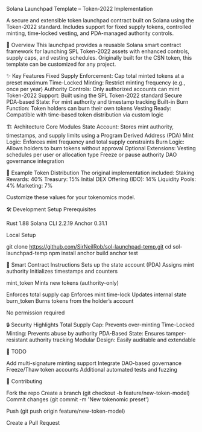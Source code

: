 Solana Launchpad Template – Token-2022 Implementation

A secure and extensible token launchpad contract built on Solana using the Token-2022 standard. Includes support for fixed supply tokens, controlled minting, time-locked vesting, and PDA-managed authority controls.

🚀 Overview
This launchpad provides a reusable Solana smart contract framework for launching SPL Token-2022 assets with enhanced controls, supply caps, and vesting schedules. 
Originally built for the CSN token, this template can be customized for any project.

✨ Key Features
Fixed Supply Enforcement: Cap total minted tokens at a preset maximum
Time-Locked Minting: Restrict minting frequency (e.g., once per year)
Authority Controls: Only authorized accounts can mint
Token-2022 Support: Built using the SPL Token-2022 standard
Secure PDA-based State: For mint authority and timestamp tracking
Built-in Burn Function: Token holders can burn their own tokens
Vesting Ready: Compatible with time-based token distribution via custom logic

🏗️ Architecture
Core Modules
State Account: Stores mint authority, timestamps, and supply limits using a Program Derived Address (PDA)
Mint Logic: Enforces mint frequency and total supply constraints
Burn Logic: Allows holders to burn tokens without approval
Optional Extensions:
Vesting schedules per user or allocation type
Freeze or pause authority
DAO governance integration

🧱 Example Token Distribution
The original implementation included:
Staking Rewards: 40%
Treasury: 15%
Initial DEX Offering (IDO): 14%
Liquidity Pools: 4%
Marketing: 7%

Customize these values for your tokenomics model.

🛠️ Development Setup
Prerequisites

Rust 1.88
Solana CLI 2.2.19
Anchor 0.31.1

Local Setup

git clone https://github.com/SirNeilRob/sol-launchpad-temp.git
cd sol-launchpad-temp
npm install
anchor build
anchor test

🔧 Smart Contract Instructions
Sets up the state account (PDA)
Assigns mint authority
Initializes timestamps and counters

mint_token
Mints new tokens (authority-only)

Enforces total supply cap
Enforces mint time-lock
Updates internal state
burn_token
Burns tokens from the holder’s account

No permission required

🔒 Security Highlights
Total Supply Cap: Prevents over-minting
Time-Locked Minting: Prevents abuse by authority
PDA-Based State: Ensures tamper-resistant authority tracking
Modular Design: Easily auditable and extendable

📝 TODO

 Add multi-signature minting support
 Integrate DAO-based governance
 Freeze/Thaw token accounts
 Additional automated tests and fuzzing

🤝 Contributing

Fork the repo
Create a branch (git checkout -b feature/new-token-model)
Commit changes (git commit -m 'New tokenomic preset')

Push (git push origin feature/new-token-model)

Create a Pull Request



